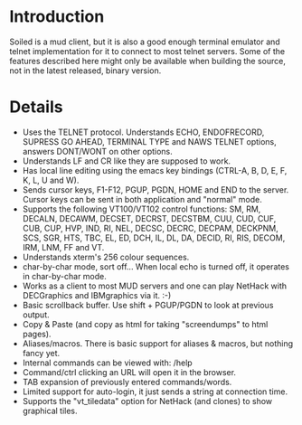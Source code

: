 # Introduction #

Soiled is a mud client, but it is also a good enough terminal emulator and telnet implementation for it to connect to most telnet servers.
Some of the features described here might only be available when building the source, not in the latest released, binary version.

# Details #

  * Uses the TELNET protocol.  Understands ECHO, ENDOFRECORD, SUPRESS GO AHEAD, TERMINAL TYPE and NAWS TELNET options, answers DONT/WONT on other options.
  * Understands LF and CR like they are supposed to work.
  * Has local line editing using the emacs key bindings (CTRL-A, B, D, E, F, K, L, U and W).
  * Sends cursor keys, F1-F12, PGUP, PGDN, HOME and END to the server. Cursor keys can be sent in both application and "normal" mode.
  * Supports the following VT100/VT102 control functions: SM, RM, DECALN, DECAWM, DECSET, DECRST, DECSTBM, CUU, CUD, CUF, CUB, CUP, HVP, IND, RI, NEL, DECSC, DECRC, DECPAM, DECKPNM, SCS, SGR, HTS, TBC, EL, ED, DCH, IL, DL, DA, DECID, RI, RIS, DECOM, IRM, LNM, FF and VT.
  * Understands xterm's 256 colour sequences.
  * char-by-char mode, sort off... When local echo is turned off, it operates in char-by-char mode.
  * Works as a client to most MUD servers and one can play NetHack with DECGraphics and IBMgraphics via it. :-)
  * Basic scrollback buffer. Use shift + PGUP/PGDN to look at previous output.
  * Copy & Paste (and copy as html for taking "screendumps" to html pages).
  * Aliases/macros. There is basic support for aliases & macros, but nothing fancy yet.
  * Internal commands can be viewed with: /help
  * Command/ctrl clicking an URL will open it in the browser.
  * TAB expansion of previously entered commands/words.
  * Limited support for auto-login, it just sends a string at connection time.
  * Supports the "vt\_tiledata" option for NetHack (and clones) to show graphical tiles.